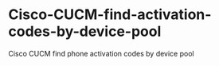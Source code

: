 # Cisco-CUCM-find-activation-codes-by-device-pool
Cisco CUCM find phone activation codes by device pool

